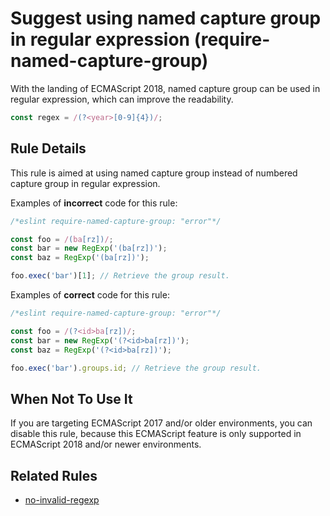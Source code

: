 # Suggest using named capture group in regular expression (require-named-capture-group)

With the landing of ECMAScript 2018, named capture group can be used in regular expression, which can improve the readability.

```js
const regex = /(?<year>[0-9]{4})/;
```

## Rule Details

This rule is aimed at using named capture group instead of numbered capture group in regular expression.

Examples of **incorrect** code for this rule:

```js
/*eslint require-named-capture-group: "error"*/

const foo = /(ba[rz])/;
const bar = new RegExp('(ba[rz])');
const baz = RegExp('(ba[rz])');

foo.exec('bar')[1]; // Retrieve the group result.
```

Examples of **correct** code for this rule:

```js
/*eslint require-named-capture-group: "error"*/

const foo = /(?<id>ba[rz])/;
const bar = new RegExp('(?<id>ba[rz])');
const baz = RegExp('(?<id>ba[rz])');

foo.exec('bar').groups.id; // Retrieve the group result.
```

## When Not To Use It

If you are targeting ECMAScript 2017 and/or older environments, you can disable this rule, because this ECMAScript feature is only supported in ECMAScript 2018 and/or newer environments.

## Related Rules

* [no-invalid-regexp](./no-invalid-regexp.md)
